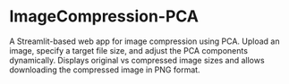 # ImageCompression-PCA
 A Streamlit-based web app for image compression using PCA. Upload an image, specify a target file size, and adjust the PCA components dynamically. Displays original vs compressed image sizes and allows downloading the compressed image in PNG format.
